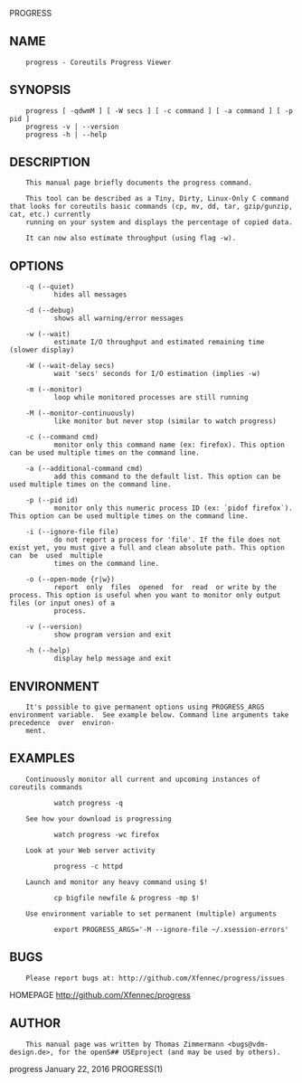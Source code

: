   PROGRESS
 
## NAME
        progress - Coreutils Progress Viewer
 
## SYNOPSIS
        progress [ -qdwmM ] [ -W secs ] [ -c command ] [ -a command ] [ -p pid ]
        progress -v | --version
        progress -h | --help
 
## DESCRIPTION
        This manual page briefly documents the progress command.
 
        This tool can be described as a Tiny, Dirty, Linux-Only C command that looks for coreutils basic commands (cp, mv, dd, tar, gzip/gunzip, cat, etc.) currently
        running on your system and displays the percentage of copied data.
 
        It can now also estimate throughput (using flag -w).
 
## OPTIONS
        -q (--quiet)
               hides all messages
 
        -d (--debug)
               shows all warning/error messages
 
        -w (--wait)
               estimate I/O throughput and estimated remaining time (slower display)
 
        -W (--wait-delay secs)
               wait 'secs' seconds for I/O estimation (implies -w)
 
        -m (--monitor)
               loop while monitored processes are still running
 
        -M (--monitor-continuously)
               like monitor but never stop (similar to watch progress)
 
        -c (--command cmd)
               monitor only this command name (ex: firefox). This option can be used multiple times on the command line.
 
        -a (--additional-command cmd)
               add this command to the default list. This option can be used multiple times on the command line.
 
        -p (--pid id)
               monitor only this numeric process ID (ex: `pidof firefox`). This option can be used multiple times on the command line.
 
        -i (--ignore-file file)
               do not report a process for 'file'. If the file does not exist yet, you must give a full and clean absolute path. This option  can  be  used  multiple
               times on the command line.
 
        -o (--open-mode {r|w})
               report  only  files  opened  for  read  or write by the process. This option is useful when you want to monitor only output files (or input ones) of a
               process.
 
        -v (--version)
               show program version and exit
 
        -h (--help)
               display help message and exit
 
## ENVIRONMENT
        It's possible to give permanent options using PROGRESS_ARGS environment variable.  See example below. Command line arguments take  precedence  over  environ‐
        ment.
 
## EXAMPLES
        Continuously monitor all current and upcoming instances of coreutils commands
 
               watch progress -q
 
        See how your download is progressing
 
               watch progress -wc firefox
 
        Look at your Web server activity
 
               progress -c httpd
 
        Launch and monitor any heavy command using $!
 
               cp bigfile newfile & progress -mp $!
 
        Use environment variable to set permanent (multiple) arguments
 
               export PROGRESS_ARGS='-M --ignore-file ~/.xsession-errors'
 
## BUGS
        Please report bugs at: http://github.com/Xfennec/progress/issues
 
 HOMEPAGE
        http://github.com/Xfennec/progress
 
## AUTHOR
        This manual page was written by Thomas Zimmermann <bugs@vdm-design.de>, for the openS## USEproject (and may be used by others).
 
 progress                                                                  January 22, 2016                                                               PROGRESS(1)
